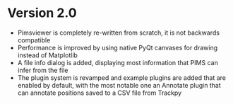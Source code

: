 # Version 2.0

* Pimsviewer is completely re-written from scratch, it is not backwards compatible
* Performance is improved by using native PyQt canvases for drawing instead of Matplotlib
* A file info dialog is added, displaying most information that PIMS can infer from the file
* The plugin system is revamped and example plugins are added that are enabled by default, with the most notable one an Annotate plugin that can annotate positions saved to a CSV file from Trackpy
